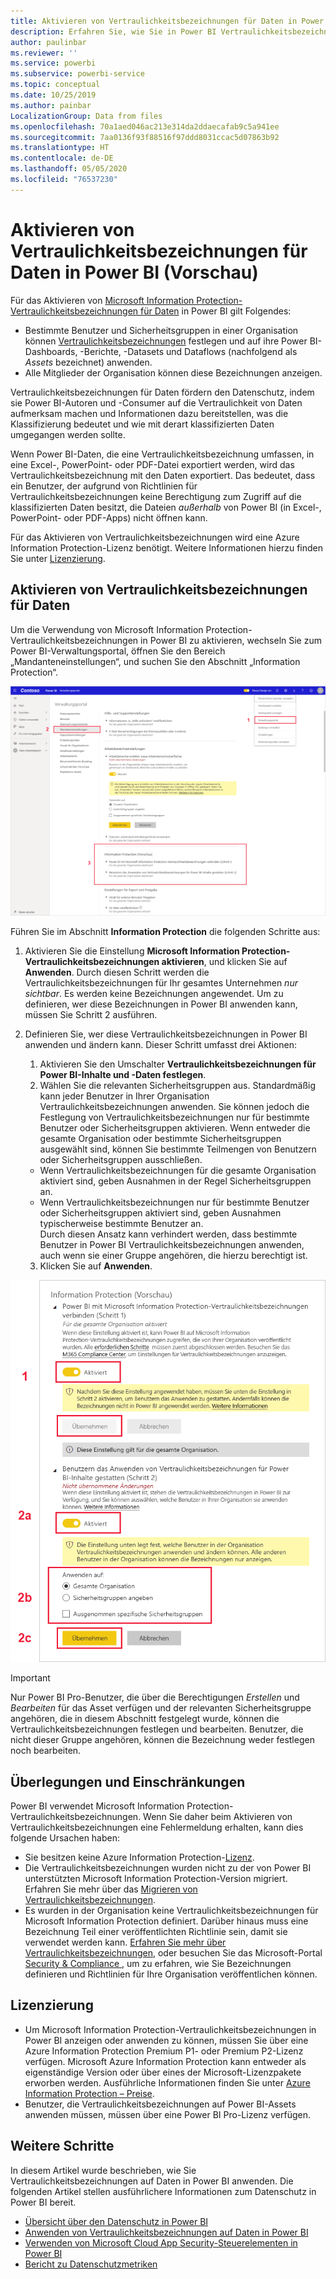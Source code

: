 ```yaml
---
title: Aktivieren von Vertraulichkeitsbezeichnungen für Daten in Power BI
description: Erfahren Sie, wie Sie in Power BI Vertraulichkeitsbezeichnungen für Daten aktivieren.
author: paulinbar
ms.reviewer: ''
ms.service: powerbi
ms.subservice: powerbi-service
ms.topic: conceptual
ms.date: 10/25/2019
ms.author: painbar
LocalizationGroup: Data from files
ms.openlocfilehash: 70a1aed046ac213e314da2ddaecafab9c5a941ee
ms.sourcegitcommit: 7aa0136f93f88516f97ddd8031ccac5d07863b92
ms.translationtype: HT
ms.contentlocale: de-DE
ms.lasthandoff: 05/05/2020
ms.locfileid: "76537230"
---
```

# <a name="enable-data-sensitivity-labels-in-power-bi-preview"></a>Aktivieren von Vertraulichkeitsbezeichnungen für Daten in Power BI (Vorschau)

Für das Aktivieren von [Microsoft Information Protection-Vertraulichkeitsbezeichnungen für Daten](https://docs.microsoft.com/microsoft-365/compliance/sensitivity-labels) in Power BI gilt Folgendes:

* Bestimmte Benutzer und Sicherheitsgruppen in einer Organisation können [Vertraulichkeitsbezeichnungen](../designer/service-security-apply-data-sensitivity-labels.md) festlegen und auf ihre Power BI-Dashboards, -Berichte, -Datasets und Dataflows (nachfolgend als *Assets* bezeichnet) anwenden.
* Alle Mitglieder der Organisation können diese Bezeichnungen anzeigen.

Vertraulichkeitsbezeichnungen für Daten fördern den Datenschutz, indem sie Power BI-Autoren und -Consumer auf die Vertraulichkeit von Daten aufmerksam machen und Informationen dazu bereitstellen, was die Klassifizierung bedeutet und wie mit derart klassifizierten Daten umgegangen werden sollte.

Wenn Power BI-Daten, die eine Vertraulichkeitsbezeichnung umfassen, in eine Excel-, PowerPoint- oder PDF-Datei exportiert werden, wird das Vertraulichkeitsbezeichnung mit den Daten exportiert. Das bedeutet, dass ein Benutzer, der aufgrund von Richtlinien für Vertraulichkeitsbezeichnungen keine Berechtigung zum Zugriff auf die klassifizierten Daten besitzt, die Dateien *außerhalb* von Power BI (in Excel-, PowerPoint- oder PDF-Apps) nicht öffnen kann.

Für das Aktivieren von Vertraulichkeitsbezeichnungen wird eine Azure Information Protection-Lizenz benötigt. Weitere Informationen hierzu finden Sie unter [Lizenzierung](#licensing).

## <a name="enable-data-sensitivity-labels"></a>Aktivieren von Vertraulichkeitsbezeichnungen für Daten

Um die Verwendung von Microsoft Information Protection-Vertraulichkeitsbezeichnungen in Power BI zu aktivieren, wechseln Sie zum Power BI-Verwaltungsportal, öffnen Sie den Bereich „Mandanteneinstellungen“, und suchen Sie den Abschnitt „Information Protection“.

![Ermitteln des Abschnitts „Information Protection“](media/service-security-enable-data-sensitivity-labels/enable-data-sensitivity-labels-01.png)

Führen Sie im Abschnitt **Information Protection** die folgenden Schritte aus:
1.  Aktivieren Sie die Einstellung **Microsoft Information Protection-Vertraulichkeitsbezeichnungen aktivieren**, und klicken Sie auf **Anwenden**. Durch diesen Schritt werden die Vertraulichkeitsbezeichnungen für Ihr gesamtes Unternehmen *nur sichtbar*. Es werden keine Bezeichnungen angewendet. Um zu definieren, wer diese Bezeichnungen in Power BI anwenden kann, müssen Sie Schritt 2 ausführen.
2.  Definieren Sie, wer diese Vertraulichkeitsbezeichnungen in Power BI anwenden und ändern kann. Dieser Schritt umfasst drei Aktionen:
    1.  Aktivieren Sie den Umschalter **Vertraulichkeitsbezeichnungen für Power BI-Inhalte und -Daten festlegen**.
    2.  Wählen Sie die relevanten Sicherheitsgruppen aus. Standardmäßig kann jeder Benutzer in Ihrer Organisation Vertraulichkeitsbezeichnungen anwenden. Sie können jedoch die Festlegung von Vertraulichkeitsbezeichnungen nur für bestimmte Benutzer oder Sicherheitsgruppen aktivieren. Wenn entweder die gesamte Organisation oder bestimmte Sicherheitsgruppen ausgewählt sind, können Sie bestimmte Teilmengen von Benutzern oder Sicherheitsgruppen ausschließen.
    * Wenn Vertraulichkeitsbezeichnungen für die gesamte Organisation aktiviert sind, geben Ausnahmen in der Regel Sicherheitsgruppen an.
    * Wenn Vertraulichkeitsbezeichnungen nur für bestimmte Benutzer oder Sicherheitsgruppen aktiviert sind, geben Ausnahmen typischerweise bestimmte Benutzer an.  
    Durch diesen Ansatz kann verhindert werden, dass bestimmte Benutzer in Power BI Vertraulichkeitsbezeichnungen anwenden, auch wenn sie einer Gruppe angehören, die hierzu berechtigt ist.
    
    3. Klicken Sie auf **Anwenden**.

![Aktivieren von Vertraulichkeitsbezeichnungen](media/service-security-enable-data-sensitivity-labels/enable-data-sensitivity-labels-02.png)

> [!IMPORTANT]
> Nur Power BI Pro-Benutzer, die über die Berechtigungen *Erstellen* und *Bearbeiten* für das Asset verfügen und der relevanten Sicherheitsgruppe angehören, die in diesem Abschnitt festgelegt wurde, können die Vertraulichkeitsbezeichnungen festlegen und bearbeiten. Benutzer, die nicht dieser Gruppe angehören, können die Bezeichnung weder festlegen noch bearbeiten. 


## <a name="considerations-and-limitations"></a>Überlegungen und Einschränkungen

Power BI verwendet Microsoft Information Protection-Vertraulichkeitsbezeichnungen. Wenn Sie daher beim Aktivieren von Vertraulichkeitsbezeichnungen eine Fehlermeldung erhalten, kann dies folgende Ursachen haben:

* Sie besitzen keine Azure Information Protection-[Lizenz](#licensing).
* Die Vertraulichkeitsbezeichnungen wurden nicht zu der von Power BI unterstützten Microsoft Information Protection-Version migriert. Erfahren Sie mehr über das [Migrieren von Vertraulichkeitsbezeichnungen](https://docs.microsoft.com/azure/information-protection/configure-policy-migrate-labels).
* Es wurden in der Organisation keine Vertraulichkeitsbezeichnungen für Microsoft Information Protection definiert. Darüber hinaus muss eine Bezeichnung Teil einer veröffentlichten Richtlinie sein, damit sie verwendet werden kann. [Erfahren Sie mehr über Vertraulichkeitsbezeichnungen](https://docs.microsoft.com/Office365/SecurityCompliance/sensitivity-labels), oder besuchen Sie das Microsoft-Portal [Security & Compliance ](https://sip.protection.office.com/sensitivity?flight=EnableMIPLabels), um zu erfahren, wie Sie Bezeichnungen definieren und Richtlinien für Ihre Organisation veröffentlichen können.

## <a name="licensing"></a>Lizenzierung

* Um Microsoft Information Protection-Vertraulichkeitsbezeichnungen in Power BI anzeigen oder anwenden zu können, müssen Sie über eine Azure Information Protection Premium P1- oder Premium P2-Lizenz verfügen. Microsoft Azure Information Protection kann entweder als eigenständige Version oder über eines der Microsoft-Lizenzpakete erworben werden. Ausführliche Informationen finden Sie unter [Azure Information Protection – Preise](https://azure.microsoft.com/pricing/details/information-protection/).
* Benutzer, die Vertraulichkeitsbezeichnungen auf Power BI-Assets anwenden müssen, müssen über eine Power BI Pro-Lizenz verfügen.


## <a name="next-steps"></a>Weitere Schritte

In diesem Artikel wurde beschrieben, wie Sie Vertraulichkeitsbezeichnungen auf Daten in Power BI anwenden. Die folgenden Artikel stellen ausführlichere Informationen zum Datenschutz in Power BI bereit. 

* [Übersicht über den Datenschutz in Power BI](service-security-data-protection-overview.md)
* [Anwenden von Vertraulichkeitsbezeichnungen auf Daten in Power BI](../designer/service-security-apply-data-sensitivity-labels.md)
* [Verwenden von Microsoft Cloud App Security-Steuerelementen in Power BI](service-security-using-microsoft-cloud-app-security-controls.md)
* [Bericht zu Datenschutzmetriken](service-security-data-protection-metrics-report.md)